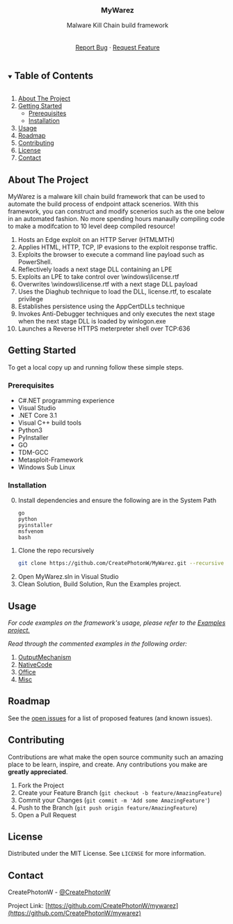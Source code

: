 <!--
*** Thanks for checking out the Best-README-Template. If you have a suggestion
*** that would make this better, please fork the repo and create a pull request
*** or simply open an issue with the tag "enhancement".
*** Thanks again! Now go create something AMAZING! :D
***
***
***
*** To avoid retyping too much info. Do a search and replace for the following:
*** CreatePhotonW, mywarez, @CreatePhotonW, email, MyWarez, Malware Kill Chain build framework
-->



<!-- PROJECT SHIELDS -->
<!--
*** I'm using markdown "reference style" links for readability.
*** Reference links are enclosed in brackets [ ] instead of parentheses ( ).
*** See the bottom of this document for the declaration of the reference variables
*** for contributors-url, forks-url, etc. This is an optional, concise syntax you may use.
*** https://www.markdownguide.org/basic-syntax/#reference-style-links
-->
<!--
[![Contributors][contributors-shield]][contributors-url]
[![Forks][forks-shield]][forks-url]
[![Stargazers][stars-shield]][stars-url]
[![Issues][issues-shield]][issues-url]
[![MIT License][license-shield]][license-url]
[![LinkedIn][linkedin-shield]][linkedin-url]
-->


<!-- PROJECT LOGO -->
<br />
<p align="center">
  <a href="https://github.com/CreatePhotonW/mywarez">
<!--    <img src="images/logo.png" alt="Logo" width="80" height="80"> -->
  </a>

  <h3 align="center">MyWarez</h3>

  <p align="center">
    Malware Kill Chain build framework
    <br />
<!--    <a href="https://github.com/CreatePhotonW/mywarez"><strong>Explore the docs »</strong></a> -->
    <br />
    <br />
    <!--
    <a href="https://github.com/CreatePhotonW/mywarez">View Demo</a>
    ·
    -->
    <a href="https://github.com/CreatePhotonW/mywarez/issues">Report Bug</a>
    ·
    <a href="https://github.com/CreatePhotonW/mywarez/issues">Request Feature</a>
  </p>
</p>



<!-- TABLE OF CONTENTS -->
<details open="open">
  <summary><h2 style="display: inline-block">Table of Contents</h2></summary>
  <ol>
    <li>
      <a href="#about-the-project">About The Project</a>
    </li>
    <li>
      <a href="#getting-started">Getting Started</a>
      <ul>
        <li><a href="#prerequisites">Prerequisites</a></li>
        <li><a href="#installation">Installation</a></li>
      </ul>
    </li>
    <li><a href="#usage">Usage</a></li>
    <li><a href="#roadmap">Roadmap</a></li>
    <li><a href="#contributing">Contributing</a></li>
    <li><a href="#license">License</a></li>
    <li><a href="#contact">Contact</a></li>
  </ol>
</details>



<!-- ABOUT THE PROJECT -->
## About The Project

<!--
[![Product Name Screen Shot][product-screenshot]](https://example.com)
-->

MyWarez is a malware kill chain build framework that can be used to automate the build process of endpoint attack scenerios. With this framework, you can construct and modify scenerios such as the one below in an automated fashion. No more spending hours manaully compiling code to make a modifcation to 10 level deep compiled resource!
1. Hosts an Edge exploit on an HTTP Server (HTMLMTH)
2. Applies HTML, HTTP, TCP, IP evasions to the exploit response traffic.
3. Exploits the browser to execute a command line payload such as PowerShell.
4. Reflectively loads a next stage DLL containing an LPE
5. Exploits an LPE to take control over \windows\license.rtf
6. Overwrites \windows\license.rtf with a next stage DLL payload
7. Uses the Diaghub technique to load the DLL, license.rtf, to escalate privilege
8. Establishes persistence using the AppCertDLLs technique
9. Invokes Anti-Debugger techniques and only executes the next stage when the next stage DLL is loaded by winlogon.exe
10. Launches a Reverse HTTPS meterpreter shell over TCP:636


<!-- 
### Built With

* []()
* []()
* []()

-->



<!-- GETTING STARTED -->
## Getting Started

To get a local copy up and running follow these simple steps.

### Prerequisites

* C#.NET programming experience 
* Visual Studio
* .NET Core 3.1
* Visual C++ build tools
* Python3
* PyInstaller
* GO
* TDM-GCC
* Metasploit-Framework
* Windows Sub Linux


### Installation

0. Install dependencies and ensure the following are in the System Path
   ```
   go
   python
   pyinstaller
   msfvenom
   bash
   ```
1. Clone the repo recursively
   ```sh
   git clone https://github.com/CreatePhotonW/MyWarez.git --recursive
   ```
2. Open MyWarez.sln in Visual Studio
3. Clean Solution, Build Solution, Run the Examples project.


<!-- USAGE EXAMPLES -->
## Usage

_For code examples on the framework's usage, please refer to the [Examples project.](Examples)_

_Read through the commented examples in the following order:_
1. [OutputMechanism](Examples/AttackExamples/OutputMechanism.cs)
2. [NativeCode](Examples/AttackExamples/NativeCode.cs)
3. [Office](Examples/AttackExamples/Office.cs)
4. [Misc](Examples/AttackExamples/Misc.cs)


<!-- ROADMAP -->
## Roadmap

See the [open issues](https://github.com/CreatePhotonW/mywarez/issues) for a list of proposed features (and known issues).



<!-- CONTRIBUTING -->
## Contributing

Contributions are what make the open source community such an amazing place to be learn, inspire, and create. Any contributions you make are **greatly appreciated**.

1. Fork the Project
2. Create your Feature Branch (`git checkout -b feature/AmazingFeature`)
3. Commit your Changes (`git commit -m 'Add some AmazingFeature'`)
4. Push to the Branch (`git push origin feature/AmazingFeature`)
5. Open a Pull Request



<!-- LICENSE -->
## License

Distributed under the MIT License. See `LICENSE` for more information.



<!-- CONTACT -->
## Contact

CreatePhotonW - [@CreatePhotonW](https://twitter.com/CreatePhotonW)

Project Link: [https://github.com/CreatePhotonW/mywarez](https://github.com/CreatePhotonW/mywarez)



<!-- MARKDOWN LINKS & IMAGES -->
<!-- https://www.markdownguide.org/basic-syntax/#reference-style-links -->
[contributors-shield]: https://img.shields.io/github/contributors/CreatePhotonW/repo.svg?style=for-the-badge
[contributors-url]: https://github.com/CreatePhotonW/repo/graphs/contributors
[forks-shield]: https://img.shields.io/github/forks/CreatePhotonW/repo.svg?style=for-the-badge
[forks-url]: https://github.com/CreatePhotonW/repo/network/members
[stars-shield]: https://img.shields.io/github/stars/CreatePhotonW/repo.svg?style=for-the-badge
[stars-url]: https://github.com/CreatePhotonW/repo/stargazers
[issues-shield]: https://img.shields.io/github/issues/CreatePhotonW/repo.svg?style=for-the-badge
[issues-url]: https://github.com/CreatePhotonW/repo/issues
[license-shield]: https://img.shields.io/github/license/CreatePhotonW/repo.svg?style=for-the-badge
[license-url]: https://github.com/CreatePhotonW/repo/blob/master/LICENSE.txt
[linkedin-shield]: https://img.shields.io/badge/-LinkedIn-black.svg?style=for-the-badge&logo=linkedin&colorB=555
[linkedin-url]: https://linkedin.com/in/CreatePhotonW
